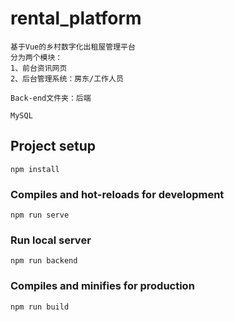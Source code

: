 # rental_platform
    基于Vue的乡村数字化出租屋管理平台
    分为两个模块：
    1、前台资讯网页
    2、后台管理系统：房东/工作人员

    Back-end文件夹：后端
    
    MySQL

## Project setup
```
npm install
```

### Compiles and hot-reloads for development
```
npm run serve
```

### Run local server
```
npm run backend
```

### Compiles and minifies for production
```
npm run build
```